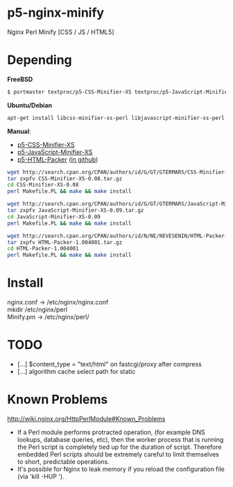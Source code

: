 p5-nginx-minify
===============

Nginx Perl Minify [CSS / JS / HTML5]

Depending
===============
**FreeBSD**
```bash
$ portmaster textproc/p5-CSS-Minifier-XS textproc/p5-JavaScript-Minifier-XS textproc/p5-HTML-Packer
```
**Ubuntu/Debian**
```bash
apt-get install libcss-minifier-xs-perl libjavascript-minifier-xs-perl libhtml-packer-perl
```

**Manual**:
* [p5-CSS-Minifier-XS](http://search.cpan.org/dist/CSS-Minifier-XS/lib/CSS/Minifier/XS.pm)
* [p5-JavaScript-Minifier-XS](http://search.cpan.org/dist/JavaScript-Minifier-XS/lib/JavaScript/Minifier/XS.pm)
* [p5-HTML-Packer](http://search.cpan.org/dist/HTML-Packer/lib/HTML/Packer.pm) ([in github](https://github.com/nevesenin/html-packer-perl))

```bash
wget http://search.cpan.org/CPAN/authors/id/G/GT/GTERMARS/CSS-Minifier-XS-0.08.tar.gz
tar zxpfv CSS-Minifier-XS-0.08.tar.gz
cd CSS-Minifier-XS-0.08
perl Makefile.PL && make && make install

wget http://search.cpan.org/CPAN/authors/id/G/GT/GTERMARS/JavaScript-Minifier-XS-0.09.tar.gz
tar zxpfv JavaScript-Minifier-XS-0.09.tar.gz
cd JavaScript-Minifier-XS-0.09
perl Makefile.PL && make && make install

wget http://search.cpan.org/CPAN/authors/id/N/NE/NEVESENIN/HTML-Packer-1.004001.tar.gz
tar zxpfv HTML-Packer-1.004001.tar.gz
cd HTML-Packer-1.004001
perl Makefile.PL && make && make install
```

Install
===============
nginx.conf -> /etc/nginx/nginx.conf<br>
mkdir /etc/nginx/perl<br>
Minify.pm -> /etc/nginx/perl/

TODO
===============
* […] $content_type = "text/html" on fastcgi/proxy after compress
* […] algorithm cache select path for static

Known Problems
===============
http://wiki.nginx.org/HttpPerlModule#Known_Problems
* If a Perl module performs protracted operation, (for example DNS lookups, database queries, etc), then the worker process that is running the Perl script is completely tied up for the duration of script. Therefore embedded Perl scripts should be extremely careful to limit themselves to short, predictable operations.
* It's possible for Nginx to leak memory if you reload the configuration file (via 'kill -HUP <pid>').
